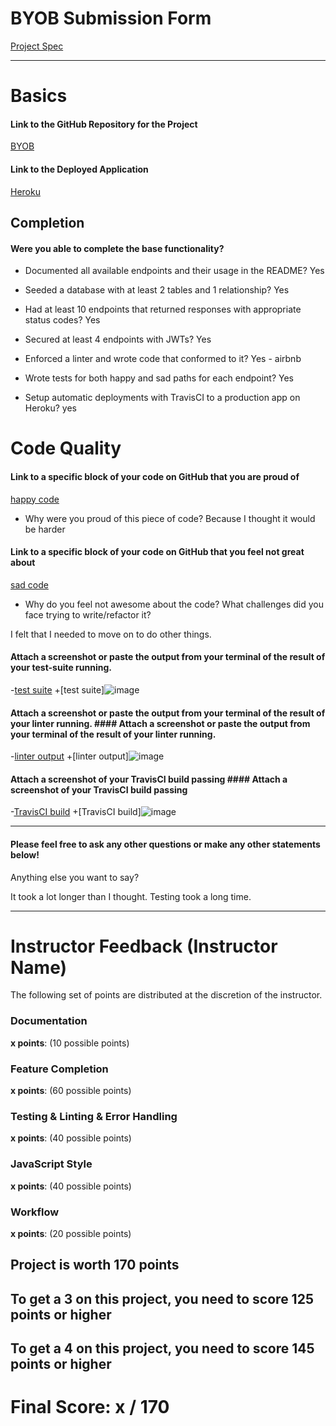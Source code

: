 # BYOB Submission Form

[Project Spec](http://frontend.turing.io/projects/build-your-own-backend.html)

------

# Basics

#### Link to the GitHub Repository for the Project
[BYOB](https://github.com/mcnamara14/byob)

#### Link to the Deployed Application
[Heroku](https://byob-tm-cs.herokuapp.com/)


## Completion

#### Were you able to complete the base functionality?

* Documented all available endpoints and their usage in the README?
Yes

* Seeded a database with at least 2 tables and 1 relationship?
Yes

* Had at least 10 endpoints that returned responses with appropriate status codes?
Yes

* Secured at least 4 endpoints with JWTs?
Yes

* Enforced a linter and wrote code that conformed to it?
Yes - airbnb

* Wrote tests for both happy and sad paths for each endpoint?
Yes

* Setup automatic deployments with TravisCI to a production app on Heroku?
yes

# Code Quality

#### Link to a specific block of your code on GitHub that you are proud of
[happy code](https://github.com/mcnamara14/byob/blob/518b58da8b4ac83d14e7b114def7aecb464f1954/server.js#L25-L28)

* Why were you proud of this piece of code?
Because I thought it would be harder

#### Link to a specific block of your code on GitHub that you feel not great about
[sad code](https://github.com/mcnamara14/byob/blob/518b58da8b4ac83d14e7b114def7aecb464f1954/test/routes.spec.js#L69-L102)

* Why do you feel not awesome about the code? What challenges did you face trying to write/refactor it?

I felt that I needed to move on to do other things.

#### Attach a screenshot or paste the output from your terminal of the result of your test-suite running.
 	 
-[test suite]()	+[test suite]![image](https://user-images.githubusercontent.com/8752377/42706727-0af56102-8695-11e8-9d0a-8b19c9e5219f.png)
 	 
 #### Attach a screenshot or paste the output from your terminal of the result of your linter running.	 #### Attach a screenshot or paste the output from your terminal of the result of your linter running.
 	 
-[linter output]()	+[linter output]![image](https://user-images.githubusercontent.com/8752377/42706790-3584b102-8695-11e8-84d5-535e111d7a03.png)
 	 
 #### Attach a screenshot of your TravisCI build passing	 #### Attach a screenshot of your TravisCI build passing
 	 
-[TravisCI build]()	+[TravisCI build]![image](https://user-images.githubusercontent.com/8752377/42706826-56d86178-8695-11e8-8dc1-93e00d56b077.png)

-----

#### Please feel free to ask any other questions or make any other statements below!

Anything else you want to say?

It took a lot longer than I thought. Testing took a long time.

-----


# Instructor Feedback (Instructor Name)

The following set of points are distributed at the discretion of the instructor.

### Documentation

**x points**: (10 possible points)

### Feature Completion

**x points**: (60 possible points)

### Testing & Linting & Error Handling

**x points**: (40 possible points)

### JavaScript Style

**x points**: (40 possible points)

### Workflow

**x points**: (20 possible points)

## Project is worth 170 points

## To get a 3 on this project, you need to score 125 points or higher
## To get a 4 on this project, you need to score 145 points or higher

# Final Score: x / 170
